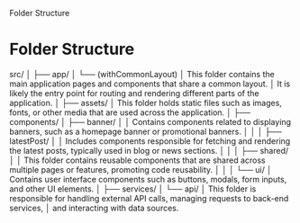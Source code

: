 Folder Structure

# Folder Structure

src/
│
├── app/
│ └── (withCommonLayout)
│ This folder contains the main application pages and components that share a common layout.
│ It is likely the entry point for routing and rendering different parts of the application.
│
├── assets/
│ This folder holds static files such as images, fonts, or other media that are used across the application.
│
├── components/
│ ├── banner/
│ │ Contains components related to displaying banners, such as a homepage banner or promotional banners.
│ │
│ ├── latestPost/
│ │ Includes components responsible for fetching and rendering the latest posts, typically used in blog or news sections.
│ │
│ ├── shared/
│ │ This folder contains reusable components that are shared across multiple pages or features, promoting code reusability.
│ │
│ └── ui/
│ Contains user interface components such as buttons, modals, form inputs, and other UI elements.
│
├── services/
│ └── api/
│ This folder is responsible for handling external API calls, managing requests to back-end services,
│ and interacting with data sources.
